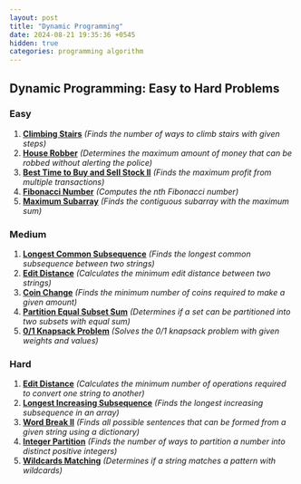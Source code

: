 ```yaml
---
layout: post
title: "Dynamic Programming"
date: 2024-08-21 19:35:36 +0545
hidden: true
categories: programming algorithm
---
```


## Dynamic Programming: Easy to Hard Problems

### Easy

1. [**Climbing Stairs**](https://leetcode.com/problems/climbing-stairs/) *(Finds the number of ways to climb stairs with given steps)*
2. [**House Robber**](https://leetcode.com/problems/house-robber/) *(Determines the maximum amount of money that can be robbed without alerting the police)*
3. [**Best Time to Buy and Sell Stock II**](https://leetcode.com/problems/best-time-to-buy-and-sell-stock-ii/) *(Finds the maximum profit from multiple transactions)*
4. [**Fibonacci Number**](https://leetcode.com/problems/fibonacci-number/) *(Computes the nth Fibonacci number)*
5. [**Maximum Subarray**](https://leetcode.com/problems/maximum-subarray/) *(Finds the contiguous subarray with the maximum sum)*

### Medium

1. [**Longest Common Subsequence**](https://leetcode.com/problems/longest-common-subsequence/) *(Finds the longest common subsequence between two strings)*
2. [**Edit Distance**](https://leetcode.com/problems/edit-distance/) *(Calculates the minimum edit distance between two strings)*
3. [**Coin Change**](https://leetcode.com/problems/coin-change/) *(Finds the minimum number of coins required to make a given amount)*
4. [**Partition Equal Subset Sum**](https://leetcode.com/problems/partition-equal-subset-sum/) *(Determines if a set can be partitioned into two subsets with equal sum)*
5. [**0/1 Knapsack Problem**](https://www.geeksforgeeks.org/0-1-knapsack-problem-dp-10/) *(Solves the 0/1 knapsack problem with given weights and values)*

### Hard

1. [**Edit Distance**](https://leetcode.com/problems/edit-distance/) *(Calculates the minimum number of operations required to convert one string to another)*
2. [**Longest Increasing Subsequence**](https://leetcode.com/problems/longest-increasing-subsequence/) *(Finds the longest increasing subsequence in an array)*
3. [**Word Break II**](https://leetcode.com/problems/word-break-ii/) *(Finds all possible sentences that can be formed from a given string using a dictionary)*
4. [**Integer Partition**](https://www.geeksforgeeks.org/partition-problem-dp-18/) *(Finds the number of ways to partition a number into distinct positive integers)*
5. [**Wildcards Matching**](https://leetcode.com/problems/wildcard-matching/) *(Determines if a string matches a pattern with wildcards)*

